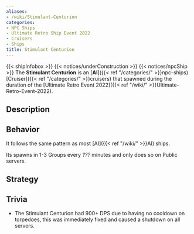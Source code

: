 ```yaml
---
aliases:
- /wiki/Stimulant-Centurion
categories:
- NPC Ships
- Ultimate Retro Ship Event 2022
- Cruisers
- Ships
title: Stimulant Centurion
---
```


{{< shipInfobox >}} {{< notices/underConstruction >}} {{< notices/npcShip >}} The **Stimulant Centurion** is an [**AI**]({{< ref "/categories/" >}}npc-ships) [Cruiser]({{< ref "/categories/" >}}cruisers) that spawned during the duration of the [Ultimate Retro Event 2022]({{< ref "/wiki/" >}}Ultimate-Retro-Event-2022). 

## Description

## Behavior

It follows the same pattern as most [AI]({{< ref "/wiki/" >}}AI) ships.

Its spawns in 1-3 Groups every _???_ minutes and only does so on Public servers.

## Strategy

## Trivia

- The Stimulant Centurion had 900+ DPS due to having no cooldown on torpedoes, this was immediately fixed and caused a shutdown on all servers.